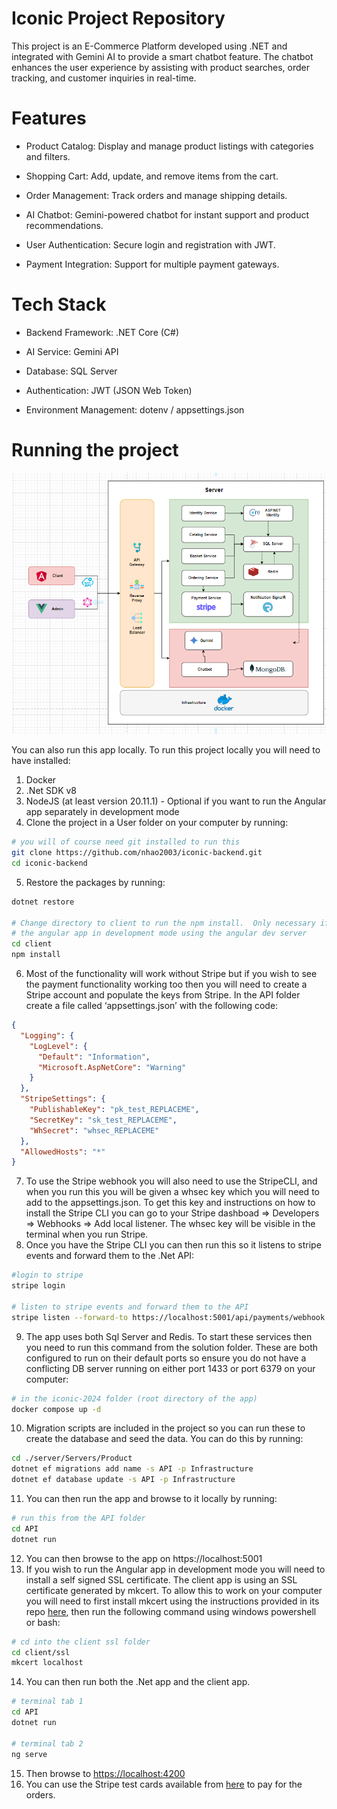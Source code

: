 # Iconic Project Repository
This project is an E-Commerce Platform developed using .NET and integrated with Gemini AI to provide a smart chatbot feature. The chatbot enhances the user experience by assisting with product searches, order tracking, and customer inquiries in real-time.
# Features

* Product Catalog: Display and manage product listings with categories and filters.

* Shopping Cart: Add, update, and remove items from the cart.

* Order Management: Track orders and manage shipping details.

* AI Chatbot: Gemini-powered chatbot for instant support and product recommendations.

* User Authentication: Secure login and registration with JWT.

* Payment Integration: Support for multiple payment gateways.

# Tech Stack

* Backend Framework: .NET Core (C#)

* AI Service: Gemini API

* Database: SQL Server

* Authentication: JWT (JSON Web Token)

* Environment Management: dotenv / appsettings.json

# Running the project

![Hero](./images/hero.png)

You can also run this app locally. To run this project locally you will need to have installed:

1. Docker
2. .Net SDK v8
3. NodeJS (at least version 20.11.1) - Optional if you want to run the Angular app separately in development mode
4. Clone the project in a User folder on your computer by running:

```bash
# you will of course need git installed to run this
git clone https://github.com/nhao2003/iconic-backend.git
cd iconic-backend
```

5. Restore the packages by running:

```bash
dotnet restore

# Change directory to client to run the npm install.  Only necessary if you want to run
# the angular app in development mode using the angular dev server
cd client
npm install
```

6. Most of the functionality will work without Stripe but if you wish to see the payment functionality working too then you will need to create a Stripe account and populate the keys from Stripe. In the API folder create a file called ‘appsettings.json’ with the following code:

```json
{
  "Logging": {
    "LogLevel": {
      "Default": "Information",
      "Microsoft.AspNetCore": "Warning"
    }
  },
  "StripeSettings": {
    "PublishableKey": "pk_test_REPLACEME",
    "SecretKey": "sk_test_REPLACEME",
    "WhSecret": "whsec_REPLACEME"
  },
  "AllowedHosts": "*"
}
```

7. To use the Stripe webhook you will also need to use the StripeCLI, and when you run this you will be given a whsec key which you will need to add to the appsettings.json. To get this key and instructions on how to install the Stripe CLI you can go to your Stripe dashboad ⇒ Developers ⇒ Webhooks ⇒ Add local listener. The whsec key will be visible in the terminal when you run Stripe.
8. Once you have the Stripe CLI you can then run this so it listens to stripe events and forward them to the .Net API:

```bash
#login to stripe
stripe login

# listen to stripe events and forward them to the API
stripe listen --forward-to https://localhost:5001/api/payments/webhook -e payment_intent.succeeded
```

9. The app uses both Sql Server and Redis. To start these services then you need to run this command from the solution folder. These are both configured to run on their default ports so ensure you do not have a conflicting DB server running on either port 1433 or port 6379 on your computer:

```bash
# in the iconic-2024 folder (root directory of the app)
docker compose up -d
```

10. Migration scripts are included in the project so you can run these to create the database and seed the data. You can do this by running:

```bash
cd ./server/Servers/Product
dotnet ef migrations add name -s API -p Infrastructure
dotnet ef database update -s API -p Infrastructure
```

11. You can then run the app and browse to it locally by running:

```bash
# run this from the API folder
cd API
dotnet run
```

12. You can then browse to the app on https://localhost:5001
13. If you wish to run the Angular app in development mode you will need to install a self signed SSL certificate. The client app is using an SSL certificate generated by mkcert. To allow this to work on your computer you will need to first install mkcert using the instructions provided in its repo [here](https://github.com/FiloSottile/mkcert), then run the following command using windows powershell or bash:

```bash
# cd into the client ssl folder
cd client/ssl
mkcert localhost
```

14. You can then run both the .Net app and the client app.

```bash
# terminal tab 1
cd API
dotnet run

# terminal tab 2
ng serve
```

15. Then browse to [https://localhost:4200](https://localhost:4200)
16. You can use the Stripe test cards available from [here](https://docs.stripe.com/testing#cards) to pay for the orders.
